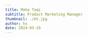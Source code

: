 ```yaml
---
title: Maha Taqi
subtitle: Product Marketing Manager
thumbnail: ./mt.jpg
author: hs
date: 2024-03-19
---
```

